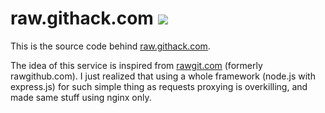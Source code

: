 raw.githack.com [![](https://img.shields.io/badge/license-WTFPL-green.svg?style=flat-square)](http://www.wtfpl.net/)
===============

This is the source code behind [raw.githack.com](https://raw.githack.com).

The  idea  of this  service  is  inspired from  [rawgit.com](http://rawgit.com)
(formerly rawgithub.com). I just realized that using a whole framework (node.js
with express.js) for such simple thing as requests proxying is overkilling, and
made same stuff using nginx only.

